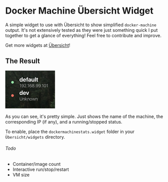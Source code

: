# Docker Machine Übersicht Widget

A simple widget to use with Übersicht to show simplified `docker-machine` output. It's not extensively tested as they were just something quick I put together to get a glance of everything! Feel free to contribute and improve.

Get more widgets at [Übersicht][1]!

## The Result

![Widget in action!](dockerstats.png)

As you can see, it's pretty simple. Just shows the name of the machine, the corresponding IP (if any), and a running/stopped status.

To enable, place the `dockermachinestats.widget` folder in your `Übersicht/widgets` directory.

###### Todo
- Container/image count
- Interactive run/stop/restart
- VM size

[1]: http://tracesof.net/uebersicht-widgets/
